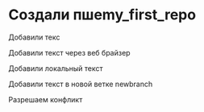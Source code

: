 ﻿# Создали пшеmy_first_repo

Добавили текс

Добавили текст через веб брайзер

Добавили локальный текст

Добавили текст в новой ветке newbranch

Разрешаем конфликт

